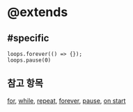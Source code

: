 # @extends

## #specific

```cards
loops.forever(() => {});
loops.pause(0)
```

## 참고 항목

[for](/blocks/loops/for), [while](/blocks/loops/while), [repeat](/blocks/loops/repeat), [forever](/reference/loops/forever), [pause](/reference/loops/pause), [on start](/blocks/on-start)